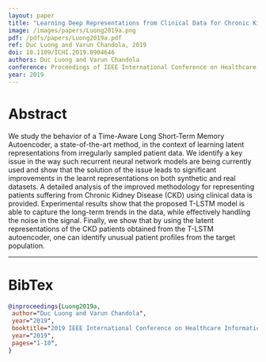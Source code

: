 ```yaml
---
layout: paper
title: "Learning Deep Representations from Clinical Data for Chronic Kidney Disease"
image: /images/papers/Luong2019a.png
pdf: /pdfs/papers/Luong2019a.pdf
ref: Duc Luong and Varun Chandola, 2019
doi: 10.1109/ICHI.2019.8904646
authors: Duc Luong and Varun Chandola
conference: Proceedings of IEEE International Conference on Healthcare Informatics (ICHI)
year: 2019
---
```


# Abstract

We study the behavior of a Time-Aware Long Short-Term Memory Autoencoder, a state-of-the-art method, in the context of learning latent representations from irregularly sampled patient data. We identify a key issue in the way such recurrent neural network models are being currently used and show that the solution of the issue leads to significant improvements in the learnt representations on both synthetic and real datasets. A detailed analysis of the improved methodology for representing patients suffering from Chronic Kidney Disease (CKD) using clinical data is provided. Experimental results show that the proposed T-LSTM model is able to capture the long-term trends in the data, while effectively handling the noise in the signal. Finally, we show that by using the latent representations of the CKD patients obtained from the T-LSTM autoencoder, one can identify unusual patient profiles from the target population.

---

# BibTex

```bibtex
@inproceedings{Luong2019a,
 author="Duc Luong and Varun Chandola",
 year="2019",
 booktitle="2019 IEEE International Conference on Healthcare Informatics (ICHI)",
 year="2019",
 pages="1-10",
}
```
